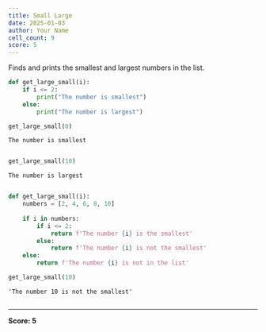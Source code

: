 ```yaml
---
title: Small Large
date: 2025-01-03
author: Your Name
cell_count: 9
score: 5
---
```


Finds and prints the smallest and largest numbers in the list.


```python
def get_large_small(i):
    if i <= 2:
        print("The number is smallest")
    else:
        print("The number is largest")
```


```python
get_large_small(0)
```

    The number is smallest



```python

```


```python
get_large_small(10)
```

    The number is largest



```python

```


```python
def get_large_small(i):
    numbers = [2, 4, 6, 8, 10]
    
    if i in numbers:
        if i <= 2:
            return f'The number {i} is the smallest'
        else:
            return f'The number {i} is not the smallest'
    else:
        return f'The number {i} is not in the list'

```


```python
get_large_small(10)
```




    'The number 10 is not the smallest'




```python

```


---
**Score: 5**
